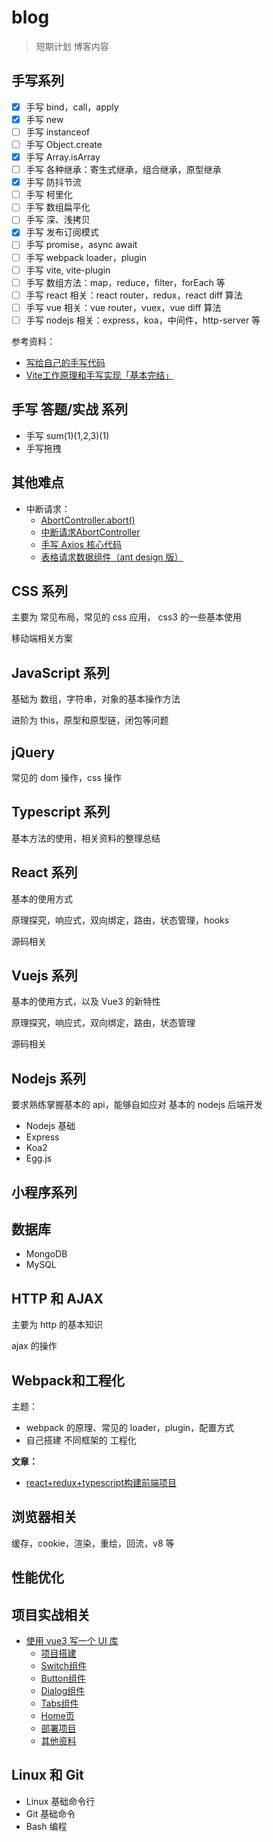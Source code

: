 # blog


> 短期计划 博客内容


## 手写系列

- [x] 手写 bind，call，apply
- [x] 手写 new
- [ ] 手写 instanceof
- [ ] 手写 Object.create
- [x] 手写 Array.isArray
- [ ] 手写 各种继承：寄生式继承，组合继承，原型继承
- [x] 手写 防抖节流
- [ ] 手写 柯里化
- [ ] 手写 数组扁平化
- [ ] 手写 深、浅拷贝
- [x] 手写 发布订阅模式
- [ ] 手写 promise，async await
- [ ] 手写 webpack loader，plugin
- [ ] 手写 vite, vite-plugin
- [ ] 手写 数组方法：map，reduce，filter，forEach 等
- [ ] 手写 react 相关：react router，redux，react diff 算法
- [ ] 手写 vue 相关：vue router，vuex，vue diff 算法
- [ ] 手写 nodejs 相关：express，koa，中间件，http-server 等

参考资料：

 - [写给自己的手写代码](https://juejin.cn/post/6924912691102351368)
 - [Vite工作原理和手写实现「基本完结」](https://www.bilibili.com/video/BV1dh411S7Vz)
## 手写 答题/实战 系列

- 手写 sum(1)(1,2,3)(1)
- 手写拖拽

## 其他难点

- 中断请求：
  - [AbortController.abort()](https://developer.mozilla.org/zh-CN/docs/Web/API/AbortController/abort)
  - [中断请求AbortController](https://www.jianshu.com/p/16335f161498)
  - [手写 Axios 核心代码](https://juejin.cn/post/6936877920304496677)
  - [表格请求数据组件（ant design 版）](https://juejin.cn/post/6934326406314737672)


## CSS 系列

主要为 常见布局，常见的 css 应用， css3 的一些基本使用

移动端相关方案

## JavaScript 系列

基础为 数组，字符串，对象的基本操作方法

进阶为 this，原型和原型链，闭包等问题

## jQuery

常见的 dom 操作，css 操作

## Typescript 系列

基本方法的使用，相关资料的整理总结


## React 系列

基本的使用方式

原理探究，响应式，双向绑定，路由，状态管理，hooks

源码相关

## Vuejs 系列

基本的使用方式，以及 Vue3 的新特性

原理探究，响应式，双向绑定，路由，状态管理

源码相关

## Nodejs 系列

要求熟练掌握基本的 api，能够自如应对 基本的 nodejs 后端开发

- Nodejs 基础
- Express
- Koa2
- Egg.js

## 小程序系列




## 数据库

- MongoDB
- MySQL

## HTTP 和 AJAX
主要为 http 的基本知识

ajax 的操作


## Webpack和工程化
主题： 

- webpack 的原理、常见的 loader，plugin，配置方式
- 自己搭建 不同框架的 工程化

**文章：**

- [react+redux+typescript构建前端项目](./webpack/react+redux+typescript构建前端项目.md)


## 浏览器相关

缓存，cookie，渲染，重绘，回流，v8 等


## 性能优化

## 项目实战相关

- [使用 vue3 写一个 UI 库](https://github.com/Jsmond2016/os-ui)
  - [项目搭建](./project-pratice/os-ui/00-Introduce.md)
  - [Switch组件](./project-pratice/os-ui/01-Switch.md)
  - [Button组件](./project-pratice/os-ui/02-Button.md)
  - [Dialog组件](./project-pratice/os-ui/03-Dialog.md)
  - [Tabs组件](./project-pratice/os-ui/04-Tabs.md)
  - [Home页](./project-pratice/os-ui/05-Home.md)
  - [部署项目](./project-pratice/os-ui/06-Deploy.md)
  - [其他资料](./project-pratice/os-ui/07-More-about-vue3.md)


## Linux 和 Git

- Linux 基础命令行
- Git 基础命令
- Bash 编程


